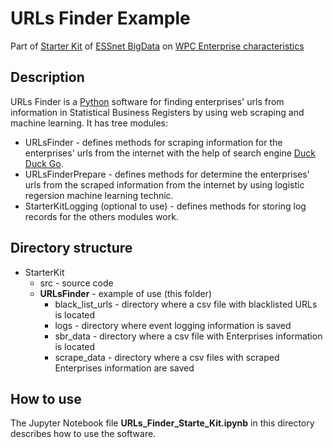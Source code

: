 # URLs Finder Example

Part of [Starter Kit](https://github.com/EnterpriseCharacteristicsESSnetBigData/StarterKit "GitHub repositiry of Starter Kit on Enterprise characteristics") of [ESSnet BigData](https://webgate.ec.europa.eu/fpfis/mwikis/essnetbigdata/index.php/ESSnet_Big_Data "ESSnet Big Data is a project within the European statistical system (ESS) jointly undertaken by 28 partners.") on [WPC Enterprise characteristics](https://webgate.ec.europa.eu/fpfis/mwikis/essnetbigdata/index.php/WPC_Enterprise_characteristics "Workpackage C (WPC) of ESSnet Big Data focuses on enterprise characteristics.") 

## Description

URLs Finder is a [Python](https://www.python.org/) software for finding enterprises' urls from information in Statistical Business Registers by using web scraping and machine learning. It has tree modules:
- URLsFinder \- defines methods for scraping information for the enterprises' urls from the internet with the help of search engine [Duck Duck Go](https://duckduckgo.com "The best search engine for privacy").
- URLsFinderPrepare \- defines methods for determine the enterprises' urls from the scraped information from the internet by using logistic regersion machine learning technic.
- StarterKitLogging (optional to use) \- defines methods for storing log records for the others modules work.

## Directory structure

- StarterKit
    - src \- source code
    - **URLsFinder** \- example of use (this folder)
        - black_list_urls \- directory where a csv file with blacklisted URLs is located
        - logs \- directory where event logging information is saved
        - sbr_data \- directory where a csv file with Enterprises information is located
        - scrape_data \- directory where a csv files with scraped Enterprises information are saved

## How to use

The Jupyter Notebook file **URLs_Finder_Starte_Kit.ipynb** in this directory describes how to use the software.

